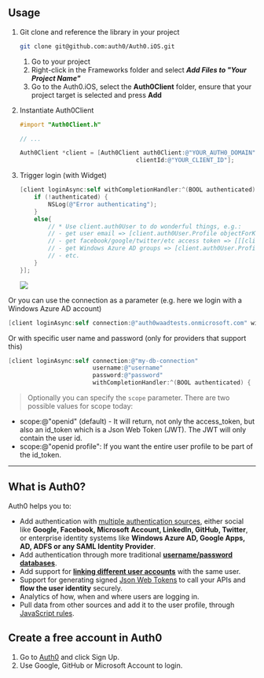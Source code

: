 ## Usage

1. Git clone and reference the library in your project

	```bash
	git clone git@github.com:auth0/Auth0.iOS.git
	```

	1. Go to your project 
	2. Right-click in the Frameworks folder and select ___Add Files to "Your Project Name"___
	3. Go to the Auth0.iOS, select the __Auth0Client__ folder, ensure that your project target is selected and press __Add__

2. Instantiate Auth0Client

	```Objective-c
	#import "Auth0Client.h"
	
	// ...
	
	Auth0Client *client = [Auth0Client auth0Client:@"YOUR_AUTH0_DOMAIN" 
									 clientId:@"YOUR_CLIENT_ID"];
	```

3. Trigger login (with Widget) 

	```Objective-c
	[client loginAsync:self withCompletionHandler:^(BOOL authenticated) {
	    if (!authenticated) {
	        NSLog(@"Error authenticating");
	    }
	    else{            
	        // * Use client.auth0User to do wonderful things, e.g.:
			// - get user email => [client.auth0User.Profile objectForKey:@"email"]
			// - get facebook/google/twitter/etc access token => [[[client.auth0User.Profile objectForKey:@"identities"] objectAtIndex:0] objectForKey:@"access_token"]
			// - get Windows Azure AD groups => [client.auth0User.Profile objectForKey:@"groups"]
			// - etc.
	    }
	}];
	```

	![](http://puu.sh/4nZfX.png)

Or you can use the connection as a parameter (e.g. here we login with a Windows Azure AD account)

```Objective-c
[client loginAsync:self connection:@"auth0waadtests.onmicrosoft.com" withCompletionHandler:^(BOOL authenticated) { ... }];
```

Or with specific user name and password (only for providers that support this)

```Objective-c
[client loginAsync:self connection:@"my-db-connection" 
						username:@"username"
						password:@"password"
						withCompletionHandler:^(BOOL authenticated) { ... }];
```

> Optionally you can specify the `scope` parameter. There are two possible values for scope today:
* scope:@"openid" (default) - It will return, not only the access_token, but also an id_token which is a Json Web Token (JWT). The JWT will only contain the user id.
* scope:@"openid profile": If you want the entire user profile to be part of the id_token.

---

## What is Auth0?

Auth0 helps you to:

* Add authentication with [multiple authentication sources](https://docs.auth0.com/identityproviders), either social like **Google, Facebook, Microsoft Account, LinkedIn, GitHub, Twitter**, or enterprise identity systems like **Windows Azure AD, Google Apps, AD, ADFS or any SAML Identity Provider**. 
* Add authentication through more traditional **[username/password databases](https://docs.auth0.com/mysql-connection-tutorial)**.
* Add support for **[linking different user accounts](https://docs.auth0.com/link-accounts)** with the same user.
* Support for generating signed [Json Web Tokens](https://docs.auth0.com/jwt) to call your APIs and **flow the user identity** securely.
* Analytics of how, when and where users are logging in.
* Pull data from other sources and add it to the user profile, through [JavaScript rules](https://docs.auth0.com/rules).

## Create a free account in Auth0

1. Go to [Auth0](http://developers.auth0.com) and click Sign Up.
2. Use Google, GitHub or Microsoft Account to login.
